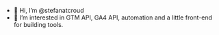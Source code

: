 - 👋 Hi, I’m @stefanatcroud
- 👀 I’m interested in GTM API, GA4 API, automation and a little front-end for building tools.
